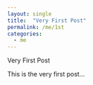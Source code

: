```yaml
---
layout: single
title:  "Very First Post"
permalink: /me/1st
categories:
  - me
---
```


Very First Post

This is the very first post...

